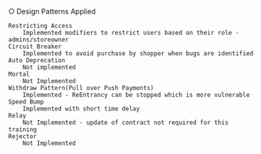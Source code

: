 
○          Design Patterns Applied

    Restricting Access
        Implemented modifiers to restrict users based on their role - admins/storeowner
    Circuit Breaker
        Implemented to avoid purchase by shopper when bugs are identified
    Auto Deprecation
        Not implemented
    Mortal
        Not Implemented
    Withdraw Pattern(Pull over Push Payments)
        Implemented - ReEntrancy can be stopped which is more vulnerable 
    Speed Bump
        Implemented with short time delay
    Relay
        Not Implemented - update of contract not required for this training
    Rejector
        Not Implemented

